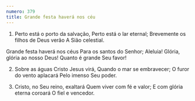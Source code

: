 ```yaml
---
numero: 379
title: Grande festa haverá nos céu
---
```

1. Perto está o porto da salvação,
Perto está o lar eternal;
Brevemente os filhos de Deus verão
A Sião celestial.

Grande festa haverá nos céus
Para os santos do Senhor;
Aleluia! Glória, glória ao nosso Deus!
Quanto é grande Seu favor!

2. Sobre as águas Cristo Jesus virá,
Quando o mar se embravecer;
O furor do vento aplacará
Pelo imenso Seu poder.

3. Cristo, no Seu reino, exaltará
Quem viver com fé e valor;
E com glória eterna coroará
O fiel e vencedor.
